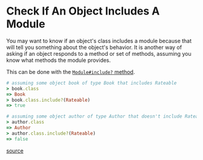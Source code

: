 # Check If An Object Includes A Module

You may want to know if an object's class includes a module because that will
tell you something about the object's behavior. It is another way of asking if
an object responds to a method or set of methods, assuming you know what
methods the module provides.

This can be done with the [`Module#include?`
method](https://ruby-doc.org/core-3.0.0/Module.html#method-i-include-3F).

```ruby
# assuming some object book of type Book that includes Rateable
> book.class
=> Book
> book.class.include?(Rateable)
=> true

# assuming some object author of type Author that doesn't include Rateable
> author.class
=> Author
> author.class.include?(Rateable)
=> false
```

[source](https://stackoverflow.com/a/28667632/535590)
